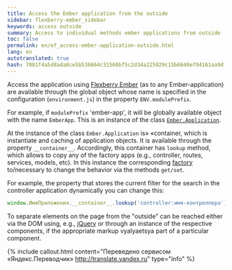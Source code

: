 ```yaml
--- 
title: Access the Ember application from the outside 
sidebar: flexberry-ember_sidebar 
keywords: access outside 
summary: Access to individual methods ember applications from outside 
toc: false 
permalink: en/ef_access-ember-application-outside.html 
lang: en 
autotranslated: true 
hash: 7081f4a5d8ada8ce5b536664c31560bf5c2d34a225929c15b6640ef94161aa9d 
--- 
```


Access the application using [Flexberry Ember](ef_landing_page.html) (as to any Ember-application) are available through the global object whose name is specified in the configuration (`environment.js`) in the property `ENV.modulePrefix`. 

For example, if `modulePrefix` 'ember-app', it will be globally available object with the name `EmberApp`. This is an instance of the class [`Ember.Application`](https://emberjs.com/api/ember/2.4/classes/Ember.Application). 

At the instance of the class `Ember.Application` is» «container, which is instantiate and caching of application objects. It is available through the property `__container__`. Accordingly, this container has `lookup` method, which allows to copy any of the factory apps (e.g., controller, routes, services, models, etc). In this instance the corresponding [factory](https://guides.emberjs.com/v2.4.0/applications/dependency-injection/) to/necessary to change the behavior via the methods `get/set`. 

For example, the property that stores the current filter for the search in the controller application dynamically you can change this: 

```javascript
window.ИмяПриложения.__container__.lookup('controller:имя-контроллера').set('filter', 'значение');
``` 

To separate elements on the page from the "outside" can be reached either via the DOM using, e.g., [jQuery](https://jquery.com/) or through an instance of the respective components, if the appropriate markup vyalyaetsya part of a particular component. 



{% include callout.html content="Переведено сервисом «Яндекс.Переводчик» <http://translate.yandex.ru>" type="info" %}
